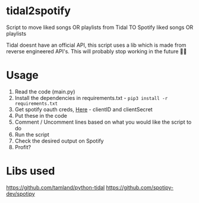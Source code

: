 # tidal2spotify
Script to move liked songs OR playlists from Tidal TO Spotify liked songs OR playlists

Tidal doesnt have an official API, this script uses a lib which is made from reverse engineered API's. This will probably stop working in the future 🤷‍♂️

# Usage
1. Read the code (main.py)
2. Install the dependencies in requirements.txt - ```pip3 install -r requirements.txt```
3. Get spotify oauth creds, [Here](https://developer.spotify.com/) - clientID and clientSecret
4. Put these in the code
5. Comment / Uncomment lines based on what you would like the script to do
6. Run the script
7. Check the desired output on Spotify
8. Profit?

# Libs used
https://github.com/tamland/python-tidal
https://github.com/spotipy-dev/spotipy

